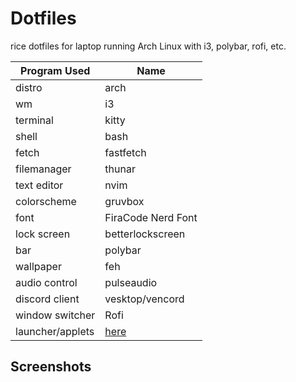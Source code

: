 # Dotfiles
rice dotfiles for laptop running Arch Linux with i3, polybar, rofi, etc.

| Program Used | Name |
| --- | --- |
| distro | arch |
| wm | i3 |
| terminal | kitty |
| shell | bash |
| fetch | fastfetch |
| filemanager | thunar |
| text editor | nvim |
| colorscheme | gruvbox |
| font | FiraCode Nerd Font |
| lock screen | betterlockscreen |
| bar | polybar |
| wallpaper | feh |
| audio control | pulseaudio |
| discord client | vesktop/vencord |
| window switcher | Rofi |
| launcher/applets | [here](https://github.com/adi1090x/rofi?tab=readme-ov-file) |

## Screenshots
